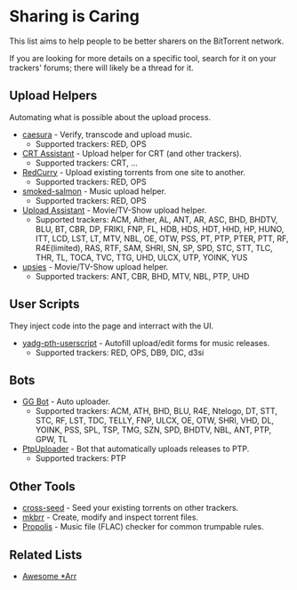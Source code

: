 # Sharing is Caring

This list aims to help people to be better sharers on the BitTorrent network.

If you are looking for more details on a specific tool, search for it on your trackers' forums; there will likely be a thread for it.

## Upload Helpers

Automating what is possible about the upload process.

- [caesura](https://github.com/RogueOneEcho/caesura) - Verify, transcode and upload music.
  - Supported trackers: RED, OPS
- [CRT Assistant](https://codeberg.org/liliumstar/crtassistant) - Upload helper for CRT (and other trackers).
  - Supported trackers: CRT, ...
- [RedCurry](https://gitlab.com/_mclovin/redcurry) - Upload existing torrents from one site to another.
  - Supported trackers: RED, OPS
- [smoked-salmon](https://github.com/smokin-salmon/smoked-salmon) - Music upload helper.
  - Supported trackers: RED, OPS
- [Upload Assistant](https://github.com/Audionut/Upload-Assistant) - Movie/TV-Show upload helper.
  - Supported trackers: ACM, Aither, AL, ANT, AR, ASC, BHD, BHDTV, BLU, BT, CBR, DP, FRIKI, FNP, FL, HDB, HDS, HDT, HHD, HP, HUNO, ITT, LCD, LST, LT, MTV, NBL, OE, OTW, PSS, PT, PTP, PTER, PTT, RF, R4E(limited), RAS, RTF, SAM, SHRI, SN, SP, SPD, STC, STT, TLC, THR, TL, TOCA, TVC, TTG, UHD, ULCX, UTP, YOINK, YUS
- [upsies](https://codeberg.org/plotski/upsies) - Movie/TV-Show upload helper.
  - Supported trackers: ANT, CBR, BHD, MTV, NBL, PTP, UHD

## User Scripts

They inject code into the page and interract with the UI.

- [yadg-pth-userscript](https://github.com/SavageCore/yadg-pth-userscript) - Autofill upload/edit forms for music releases.
  - Supported trackers: RED, OPS, DB9, DIC, d3si

## Bots

- [GG Bot](https://gitlab.com/NoobMaster669/gg-bot-upload-assistant) - Auto uploader.
  - Supported trackers: ACM, ATH, BHD, BLU, R4E, Ntelogo, DT, STT, STC, RF, LST, TDC, TELLY, FNP, ULCX, OE, OTW, SHRI, VHD, DL, YOINK, PSS, SPL, TSP, TMG, SZN, SPD, BHDTV, NBL, ANT, PTP, GPW, TL
- [PtpUploader](https://github.com/kannibalox/PtpUploader) - Bot that automatically uploads releases to PTP.
  - Supported trackers: PTP

## Other Tools

- [cross-seed](https://github.com/cross-seed/cross-seed) - Seed your existing torrents on other trackers.
- [mkbrr](https://github.com/autobrr/mkbrr) - Create, modify and inspect torrent files.
- [Propolis](https://gitlab.com/passelecasque/propolis) - Music file (FLAC) checker for common trumpable rules.

## Related Lists

- [Awesome *Arr](https://github.com/Ravencentric/awesome-arr)
